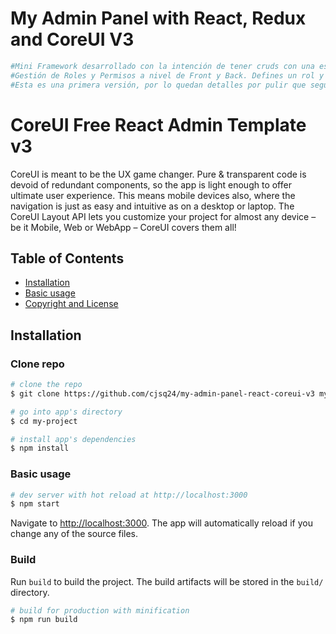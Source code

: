 # My Admin Panel with React, Redux and CoreUI V3

```bash
#Mini Framework desarrollado con la intención de tener cruds con una estructura definida, para que sea menos tedioso a la hora de generar nuevos cruds.
#Gestión de Roles y Permisos a nivel de Front y Back. Defines un rol y este tendrá los menús que elijas, de forma que sea dinámico el acceso.
#Esta es una primera versión, por lo quedan detalles por pulir que seguiré arreglando conforme lo necesite.
```

# CoreUI Free React Admin Template v3

CoreUI is meant to be the UX game changer. Pure & transparent code is devoid of redundant components, so the app is light enough to offer ultimate user experience. This means mobile devices also, where the navigation is just as easy and intuitive as on a desktop or laptop. The CoreUI Layout API lets you customize your project for almost any device – be it Mobile, Web or WebApp – CoreUI covers them all!

## Table of Contents

* [Installation](#installation)
* [Basic usage](#create-react-app)
* [Copyright and License](#copyright-and-license)

## Installation

### Clone repo

``` bash
# clone the repo
$ git clone https://github.com/cjsq24/my-admin-panel-react-coreui-v3 my-project

# go into app's directory
$ cd my-project

# install app's dependencies
$ npm install
```

### Basic usage

``` bash
# dev server with hot reload at http://localhost:3000
$ npm start
```

Navigate to [http://localhost:3000](http://localhost:3000). The app will automatically reload if you change any of the source files.

### Build

Run `build` to build the project. The build artifacts will be stored in the `build/` directory.

```bash
# build for production with minification
$ npm run build
```